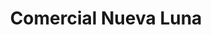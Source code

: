 ---
title: "Comercial Nueva Luna"
url: /quetzaltenango/comercial-nueva-luna/
shop: grandes almacenes
---